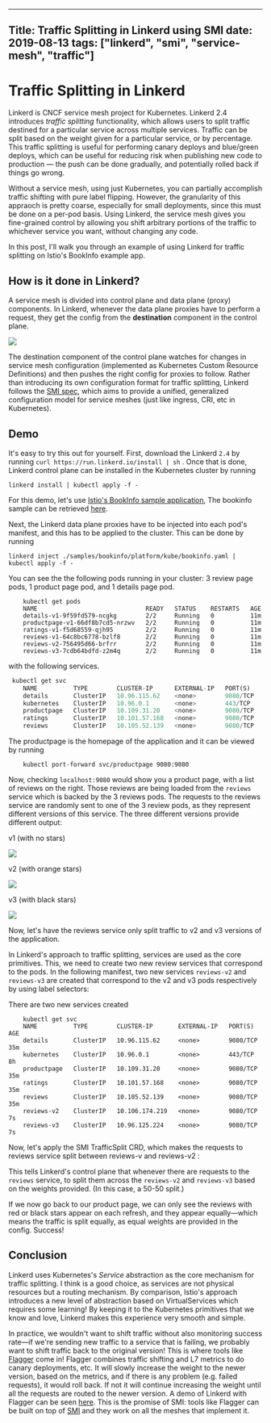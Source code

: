 
---
Title: Traffic Splitting in Linkerd using SMI
date: 2019-08-13
tags: ["linkerd", "smi", "service-mesh", "traffic"]
---

# Traffic Splitting in Linkerd

Linkerd is CNCF service mesh project for Kubernetes. Linkerd 2.4 introduces *traffic splitting* functionality, which allows users to split traffic destined for a particular service across multiple services. Traffic can be split based on the weight given for a particular service, or by percentage. This traffic splitting is useful for performing canary deploys and blue/green deploys, which can be useful for reducing risk when publishing new code to production — the push can be done gradually, and potentially rolled back if things go wrong.

Without a service mesh, using just Kubernetes, you can partially accomplish traffic shifting with pure label flipping. However, the granularity of this appraoch is pretty coarse, especially for small deployments, since this must be done on a per-pod basis. Using Linkerd, the service mesh gives you fine-grained control by allowing you shift arbitrary portions of the traffic to whichever service you want, without changing any code.

In this post, I'll walk you through an example of using Linkerd for traffic splitting on Istio's BookInfo example app.

## How is it done in Linkerd?

A service mesh is divided into control plane and data plane (proxy) components. In Linkerd, whenever the data plane proxies have to perform a request, they get the config from the **destination** component in the control plane.

![](/images/control-plane-5c1c76a5-5431-4134-b08c-0f3bef57fcac.png)

The destination component of the control plane watches for changes in service mesh configuration (implemented as Kubernetes Custom Resource Definitions) and then pushes the right config for proxies to follow. Rather than introducing its own configuration format for traffic splitting, Linkerd follows the [SMI spec](https://www.smi-spec.io), which aims to provide a unified, generalized configuration model for service meshes (just like ingress, CRI, etc in Kubernetes).

## Demo

It's easy to try this out for yourself. First, download the Linkerd `2.4` by running `curl https://run.linkerd.io/install | sh` . Once that is done, Linkerd control plane can be installed in the Kubernetes cluster by running 

`linkerd install | kubectl apply -f -`

For this demo, let's use [Istio's BookInfo sample application](https://github.com/istio/istio/tree/master/samples/bookinfo), The bookinfo sample can be retrieved [here](https://istio.io/docs/setup/kubernetes/#downloading-the-release).

Next, the Linkerd data plane proxies have to be injected into each pod's manifest, and this has to be applied to the cluster. This can be done by running 

`linkerd inject ./samples/bookinfo/platform/kube/bookinfo.yaml | kubectl apply -f -`

You can see the the following pods running in your cluster: 3 review page pods, 1 product page pod, and 1 details page pod.

```
    kubectl get pods
    NAME                              READY   STATUS    RESTARTS   AGE
    details-v1-9f59fd579-ncgkg        2/2     Running   0          11m
    productpage-v1-66df8b7cd5-nrzwv   2/2     Running   0          11m
    ratings-v1-f5d68559-qjh95         2/2     Running   0          11m
    reviews-v1-64c8bc6778-bzlf8       2/2     Running   0          11m
    reviews-v2-756495d66-brfrr        2/2     Running   0          11m
    reviews-v3-7cdb64bdfd-z2m4q       2/2     Running   0          11m

```
with the following services.

```python
 kubectl get svc
    NAME          TYPE        CLUSTER-IP      EXTERNAL-IP   PORT(S)    AGE
    details       ClusterIP   10.96.115.62    <none>        9080/TCP   13m
    kubernetes    ClusterIP   10.96.0.1       <none>        443/TCP    7h56m
    productpage   ClusterIP   10.109.31.20    <none>        9080/TCP   13m
    ratings       ClusterIP   10.101.57.168   <none>        9080/TCP   13m
    reviews       ClusterIP   10.105.52.139   <none>        9080/TCP   13m
```

The productpage is the homepage of the application and it can be viewed by running 

```
    kubectl port-forward svc/productpage 9080:9080
```
Now, checking `localhost:9080` would show you a product page, with a list of reviews on the right. Those reviews are being loaded from the `reviews` service which is backed by the 3 reviews pods. The requests to the reviews service are randomly sent to one of the 3 review pods, as they represent different versions of this service. The three different versions provide different output:

 v1 (with no stars) 

![](/images/v1-972e7ce4-8e3a-43b6-85f7-e0df617b2724.png)

v2 (with orange stars)

![](/images/v2-c3bcd0df-5d6e-4e4e-b4ba-f19e2cda762b.png)

v3 (with black stars)

![](/images/v3-9b0b281a-a442-43db-bf7e-ab49a0d8862b.png)

Now, let's have the reviews service only split traffic to v2 and v3 versions of the application. 


In Linkerd's approach to traffic splitting, services are used as the core primitives. This, we need to create two new review services that correspond to the pods. In the following manifest, two new services `reviews-v2` and `reviews-v3` are created that correspond to the v2 and v3 pods respectively by using label selectors:

<script src="https://gist.github.com/Pothulapati/d3f1c857518ee36e23ef4e535543bdb7.js"></script>

There are two new services created

```
    kubectl get svc
    NAME          TYPE        CLUSTER-IP       EXTERNAL-IP   PORT(S)    AGE
    details       ClusterIP   10.96.115.62     <none>        9080/TCP   35m
    kubernetes    ClusterIP   10.96.0.1        <none>        443/TCP    8h
    productpage   ClusterIP   10.109.31.20     <none>        9080/TCP   35m
    ratings       ClusterIP   10.101.57.168    <none>        9080/TCP   35m
    reviews       ClusterIP   10.105.52.139    <none>        9080/TCP   35m
    reviews-v2    ClusterIP   10.106.174.219   <none>        9080/TCP   7s
    reviews-v3    ClusterIP   10.96.125.224    <none>        9080/TCP   7s
```

Now, let's apply the SMI TrafficSplit CRD, which makes the requests to reviews service split between reviews-v and reviews-v2 : 

<script src="https://gist.github.com/Pothulapati/c2b8c33c19f1d945f511c2d6ce16b28d.js"></script>

This tells Linkerd's control plane that whenever there are requests to the `reviews` service, to split them across the `reviews-v2` and `reviews-v3` based on the weights provided. (In this case, a 50-50 split.)

If we now go back to our product page, we can only see the reviews with red or black stars appear on each refresh, and they appear equally—which means the traffic is split equally, as equal weights are provided in the config. Success!

## Conclusion

Linkerd uses Kubernetes's *Service* abstraction as the core mechanism for traffic splitting. I think is a good choice, as services are not physical resources but a routing mechanism. By comparison, Istio's approach introduces a new level of abstraction based on VirtualServices which requires some learning! By keeping it to the Kubernetes primitives that we know and love, Linkerd makes this experience very smooth and simple.

In practice, we wouldn't want to shift traffic without also monitoring success rate—if we're sending new traffic to a service that is failing, we probably want to shift traffic back to the original version! This is where tools like [Flagger](https://github.com/weaveworks/flagger) come in! Flagger combines traffic shifting and L7 metrics to do canary deployments, etc. It will slowly increase the weight to the newer version, based on the metrics, and if there is any problem (e.g. failed requests), it would roll back. If not it will continue increasing the weight until all the requests are routed to the newer version. A demo of Linkerd with Flagger can be seen [here](https://www.youtube.com/watch?v=nlg3yiCNmY8). This is the promise of SMI: tools like Flagger can be built on top of [SMI](https://smi-spec.io/) and they work on all the meshes that implement it.